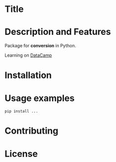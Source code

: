 # Title

# Description and Features
Package for **conversion** in Python.

Learning on [DataCamp](https://www.datacamp.com)

# Installation

# Usage examples
``` pip install ... ```

# Contributing

# License
